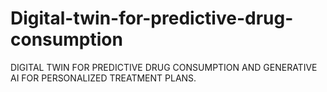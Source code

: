# Digital-twin-for-predictive-drug-consumption
DIGITAL TWIN FOR PREDICTIVE DRUG CONSUMPTION AND GENERATIVE AI FOR PERSONALIZED TREATMENT PLANS.
